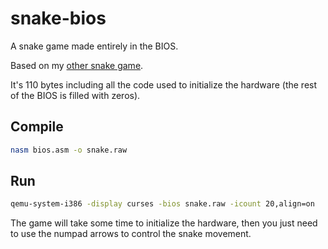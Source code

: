 # snake-bios

A snake game made entirely in the BIOS.

Based on my [other snake game](https://github.com/donno2048/snake).

It's 110 bytes including all the code used to initialize the hardware (the rest of the BIOS is filled with zeros).

## Compile

```sh
nasm bios.asm -o snake.raw
```

## Run

```sh
qemu-system-i386 -display curses -bios snake.raw -icount 20,align=on
```

The game will take some time to initialize the hardware, then you just need to use the numpad arrows to control the snake movement.
